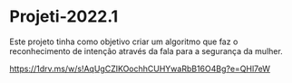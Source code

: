 # Projeti-2022.1

Este projeto tinha como objetivo criar um algoritmo que faz o reconhecimento de intenção através da fala para a segurança da mulher.

https://1drv.ms/w/s!AqUgCZIKOochhCUHYwaRbB16O4Bg?e=QHl7eW
 
